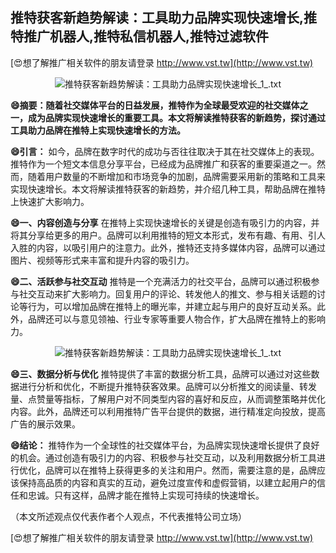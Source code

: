 ## **推特获客新趋势解读：工具助力品牌实现快速增长,推特推广机器人,推特私信机器人,推特过滤软件**

[😍想了解推广相关软件的朋友请登录 http://www.vst.tw](http://www.vst.tw)

 <center><img src="https://vst.tw/MP4/tuiguang/png/7.png" alt="推特获客新趋势解读：工具助力品牌实现快速增长_1_.txt"></center>

**😄摘要：随着社交媒体平台的日益发展，推特作为全球最受欢迎的社交媒体之一，成为品牌实现快速增长的重要工具。本文将解读推特获客的新趋势，探讨通过工具助力品牌在推特上实现快速增长的方法。**

**😄引言：**
如今，品牌在数字时代的成功与否往往取决于其在社交媒体上的表现。推特作为一个短文本信息分享平台，已经成为品牌推广和获客的重要渠道之一。然而，随着用户数量的不断增加和市场竞争的加剧，品牌需要采用新的策略和工具来实现快速增长。本文将解读推特获客的新趋势，并介绍几种工具，帮助品牌在推特上快速扩大影响力。

**😄一、内容创造与分享**
在推特上实现快速增长的关键是创造有吸引力的内容，并将其分享给更多的用户。品牌可以利用推特的短文本形式，发布有趣、有用、引人入胜的内容，以吸引用户的注意力。此外，推特还支持多媒体内容，品牌可以通过图片、视频等形式来丰富和提升内容的吸引力。

**😄二、活跃参与社交互动**
推特是一个充满活力的社交平台，品牌可以通过积极参与社交互动来扩大影响力。回复用户的评论、转发他人的推文、参与相关话题的讨论等行为，可以增加品牌在推特上的曝光率，并建立起与用户的良好互动关系。此外，品牌还可以与意见领袖、行业专家等重要人物合作，扩大品牌在推特上的影响力。

 <center><img src="https://vst.tw/MP4/tuiguang/png/4.png" alt="推特获客新趋势解读：工具助力品牌实现快速增长_1_.txt"></center>

**😄三、数据分析与优化**
推特提供了丰富的数据分析工具，品牌可以通过对这些数据进行分析和优化，不断提升推特获客效果。品牌可以分析推文的阅读量、转发量、点赞量等指标，了解用户对不同类型内容的喜好和反应，从而调整策略并优化内容。此外，品牌还可以利用推特广告平台提供的数据，进行精准定向投放，提高广告的展示效果。

**😄结论：**
推特作为一个全球性的社交媒体平台，为品牌实现快速增长提供了良好的机会。通过创造有吸引力的内容、积极参与社交互动，以及利用数据分析工具进行优化，品牌可以在推特上获得更多的关注和用户。然而，需要注意的是，品牌应该保持高品质的内容和真实的互动，避免过度宣传和虚假营销，以建立起用户的信任和忠诚。只有这样，品牌才能在推特上实现可持续的快速增长。

（本文所述观点仅代表作者个人观点，不代表推特公司立场）

[😍想了解推广相关软件的朋友请登录 http://www.vst.tw](http://www.vst.tw)



